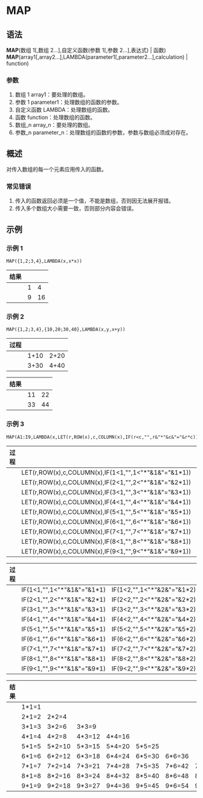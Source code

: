 # MAP

## 语法

**MAP**(数组 1[,数组 2...],自定义函数(参数 1[,参数 2...],表达式) | 函数)  
**MAP**(array1[,array2...],LAMBDA(parameter1[,parameter2...],calculation) | function)

### 参数

1. 数组 1 array1：要处理的数组。
2. 参数 1 parameter1：处理数组的函数的参数。
3. 自定义函数 LAMBDA：处理数组的函数。
4. 函数 function：处理数组的函数。
5. 数组\_n array_n：要处理的数组。
6. 参数\_n parameter_n：处理数组的函数的参数，参数与数组必须成对存在。

## 概述

对传入数组的每一个元素应用传入的函数。

### 常见错误

1. 传入的函数返回必须是一个值，不能是数组，否则因无法展开报错。
2. 传入多个数组大小需要一致，否则部分内容会错误。

## 示例

### 示例 1

```excel
MAP({1,2;3,4},LAMBDA(x,x*x))
```

| 结果 |     |     |
| ---- | --- | --- |
|      | 1   | 4   |
|      | 9   | 16  |

### 示例 2

```excel
MAP({1,2;3,4},{10,20;30,40},LAMBDA(x,y,x+y))
```

| 过程 |      |      |
| ---- | ---- | ---- |
|      | 1+10 | 2+20 |
|      | 3+30 | 4+40 |

| 结果 |     |     |
| ---- | --- | --- |
|      | 11  | 22  |
|      | 33  | 44  |

### 示例 3

```excel
MAP(A1:I9,LAMBDA(x,LET(r,ROW(x),c,COLUMN(x),IF(r<c,"",r&"*"&c&"="&r*c))))
```

| 过程 |  |  |  |  |  |  |  |  |  |
| --- | --- | --- | --- | --- | --- | --- | --- | --- | --- |
|  | LET(r,ROW(x),c,COLUMN(x),IF(1&lt;1,"",1<"\*"&1&"="&1\*1)) | LET(r,ROW(x),c,COLUMN(x),IF(1&lt;2,"",1<"\*"&2&"="&1\*2)) | LET(r,ROW(x),c,COLUMN(x),IF(1&lt;3,"",1<"\*"&3&"="&1\*3)) | LET(r,ROW(x),c,COLUMN(x),IF(1&lt;4,"",1<"\*"&4&"="&1\*4)) | LET(r,ROW(x),c,COLUMN(x),IF(1&lt;5,"",1<"\*"&5&"="&1\*5)) | LET(r,ROW(x),c,COLUMN(x),IF(1&lt;6,"",1<"\*"&6&"="&1\*6)) | LET(r,ROW(x),c,COLUMN(x),IF(1&lt;7,"",1<"\*"&7&"="&1\*7)) | LET(r,ROW(x),c,COLUMN(x),IF(1&lt;8,"",1<"\*"&8&"="&1\*8)) | LET(r,ROW(x),c,COLUMN(x),IF(1&lt;9,"",1<"\*"&9&"="&1\*9)) |
|  | LET(r,ROW(x),c,COLUMN(x),IF(2&lt;1,"",2<"\*"&1&"="&2\*1)) | LET(r,ROW(x),c,COLUMN(x),IF(2&lt;2,"",2<"\*"&2&"="&2\*2)) | LET(r,ROW(x),c,COLUMN(x),IF(2&lt;3,"",2<"\*"&3&"="&2\*3)) | LET(r,ROW(x),c,COLUMN(x),IF(2&lt;4,"",2<"\*"&4&"="&2\*4)) | LET(r,ROW(x),c,COLUMN(x),IF(2&lt;5,"",2<"\*"&5&"="&2\*5)) | LET(r,ROW(x),c,COLUMN(x),IF(2&lt;6,"",2<"\*"&6&"="&2\*6)) | LET(r,ROW(x),c,COLUMN(x),IF(2&lt;7,"",2<"\*"&7&"="&2\*7)) | LET(r,ROW(x),c,COLUMN(x),IF(2&lt;8,"",2<"\*"&8&"="&2\*8)) | LET(r,ROW(x),c,COLUMN(x),IF(2&lt;9,"",2<"\*"&9&"="&2\*9)) |
|  | LET(r,ROW(x),c,COLUMN(x),IF(3&lt;1,"",3<"\*"&1&"="&3\*1)) | LET(r,ROW(x),c,COLUMN(x),IF(3&lt;2,"",3<"\*"&2&"="&3\*2)) | LET(r,ROW(x),c,COLUMN(x),IF(3&lt;3,"",3<"\*"&3&"="&3\*3)) | LET(r,ROW(x),c,COLUMN(x),IF(3&lt;4,"",3<"\*"&4&"="&3\*4)) | LET(r,ROW(x),c,COLUMN(x),IF(3&lt;5,"",3<"\*"&5&"="&3\*5)) | LET(r,ROW(x),c,COLUMN(x),IF(3&lt;6,"",3<"\*"&6&"="&3\*6)) | LET(r,ROW(x),c,COLUMN(x),IF(3&lt;7,"",3<"\*"&7&"="&3\*7)) | LET(r,ROW(x),c,COLUMN(x),IF(3&lt;8,"",3<"\*"&8&"="&3\*8)) | LET(r,ROW(x),c,COLUMN(x),IF(3&lt;9,"",3<"\*"&9&"="&3\*9)) |
|  | LET(r,ROW(x),c,COLUMN(x),IF(4&lt;1,"",4<"\*"&1&"="&4\*1)) | LET(r,ROW(x),c,COLUMN(x),IF(4&lt;2,"",4<"\*"&2&"="&4\*2)) | LET(r,ROW(x),c,COLUMN(x),IF(4&lt;3,"",4<"\*"&3&"="&4\*3)) | LET(r,ROW(x),c,COLUMN(x),IF(4&lt;4,"",4<"\*"&4&"="&4\*4)) | LET(r,ROW(x),c,COLUMN(x),IF(4&lt;5,"",4<"\*"&5&"="&4\*5)) | LET(r,ROW(x),c,COLUMN(x),IF(4&lt;6,"",4<"\*"&6&"="&4\*6)) | LET(r,ROW(x),c,COLUMN(x),IF(4&lt;7,"",4<"\*"&7&"="&4\*7)) | LET(r,ROW(x),c,COLUMN(x),IF(4&lt;8,"",4<"\*"&8&"="&4\*8)) | LET(r,ROW(x),c,COLUMN(x),IF(4&lt;9,"",4<"\*"&9&"="&4\*9)) |
|  | LET(r,ROW(x),c,COLUMN(x),IF(5&lt;1,"",5<"\*"&1&"="&5\*1)) | LET(r,ROW(x),c,COLUMN(x),IF(5&lt;2,"",5<"\*"&2&"="&5\*2)) | LET(r,ROW(x),c,COLUMN(x),IF(5&lt;3,"",5<"\*"&3&"="&5\*3)) | LET(r,ROW(x),c,COLUMN(x),IF(5&lt;4,"",5<"\*"&4&"="&5\*4)) | LET(r,ROW(x),c,COLUMN(x),IF(5&lt;5,"",5<"\*"&5&"="&5\*5)) | LET(r,ROW(x),c,COLUMN(x),IF(5&lt;6,"",5<"\*"&6&"="&5\*6)) | LET(r,ROW(x),c,COLUMN(x),IF(5&lt;7,"",5<"\*"&7&"="&5\*7)) | LET(r,ROW(x),c,COLUMN(x),IF(5&lt;8,"",5<"\*"&8&"="&5\*8)) | LET(r,ROW(x),c,COLUMN(x),IF(5&lt;9,"",5<"\*"&9&"="&5\*9)) |
|  | LET(r,ROW(x),c,COLUMN(x),IF(6&lt;1,"",6<"\*"&1&"="&6\*1)) | LET(r,ROW(x),c,COLUMN(x),IF(6&lt;2,"",6<"\*"&2&"="&6\*2)) | LET(r,ROW(x),c,COLUMN(x),IF(6&lt;3,"",6<"\*"&3&"="&6\*3)) | LET(r,ROW(x),c,COLUMN(x),IF(6&lt;4,"",6<"\*"&4&"="&6\*4)) | LET(r,ROW(x),c,COLUMN(x),IF(6&lt;5,"",6<"\*"&5&"="&6\*5)) | LET(r,ROW(x),c,COLUMN(x),IF(6&lt;6,"",6<"\*"&6&"="&6\*6)) | LET(r,ROW(x),c,COLUMN(x),IF(6&lt;7,"",6<"\*"&7&"="&6\*7)) | LET(r,ROW(x),c,COLUMN(x),IF(6&lt;8,"",6<"\*"&8&"="&6\*8)) | LET(r,ROW(x),c,COLUMN(x),IF(6&lt;9,"",6<"\*"&9&"="&6\*9)) |
|  | LET(r,ROW(x),c,COLUMN(x),IF(7&lt;1,"",7<"\*"&1&"="&7\*1)) | LET(r,ROW(x),c,COLUMN(x),IF(7&lt;2,"",7<"\*"&2&"="&7\*2)) | LET(r,ROW(x),c,COLUMN(x),IF(7&lt;3,"",7<"\*"&3&"="&7\*3)) | LET(r,ROW(x),c,COLUMN(x),IF(7&lt;4,"",7<"\*"&4&"="&7\*4)) | LET(r,ROW(x),c,COLUMN(x),IF(7&lt;5,"",7<"\*"&5&"="&7\*5)) | LET(r,ROW(x),c,COLUMN(x),IF(7&lt;6,"",7<"\*"&6&"="&7\*6)) | LET(r,ROW(x),c,COLUMN(x),IF(7&lt;7,"",7<"\*"&7&"="&7\*7)) | LET(r,ROW(x),c,COLUMN(x),IF(7&lt;8,"",7<"\*"&8&"="&7\*8)) | LET(r,ROW(x),c,COLUMN(x),IF(7&lt;9,"",7<"\*"&9&"="&7\*9)) |
|  | LET(r,ROW(x),c,COLUMN(x),IF(8&lt;1,"",8<"\*"&1&"="&8\*1)) | LET(r,ROW(x),c,COLUMN(x),IF(8&lt;2,"",8<"\*"&2&"="&8\*2)) | LET(r,ROW(x),c,COLUMN(x),IF(8&lt;3,"",8<"\*"&3&"="&8\*3)) | LET(r,ROW(x),c,COLUMN(x),IF(8&lt;4,"",8<"\*"&4&"="&8\*4)) | LET(r,ROW(x),c,COLUMN(x),IF(8&lt;5,"",8<"\*"&5&"="&8\*5)) | LET(r,ROW(x),c,COLUMN(x),IF(8&lt;6,"",8<"\*"&6&"="&8\*6)) | LET(r,ROW(x),c,COLUMN(x),IF(8&lt;7,"",8<"\*"&7&"="&8\*7)) | LET(r,ROW(x),c,COLUMN(x),IF(8&lt;8,"",8<"\*"&8&"="&8\*8)) | LET(r,ROW(x),c,COLUMN(x),IF(8&lt;9,"",8<"\*"&9&"="&8\*9)) |
|  | LET(r,ROW(x),c,COLUMN(x),IF(9&lt;1,"",9<"\*"&1&"="&9\*1)) | LET(r,ROW(x),c,COLUMN(x),IF(9&lt;2,"",9<"\*"&2&"="&9\*2)) | LET(r,ROW(x),c,COLUMN(x),IF(9&lt;3,"",9<"\*"&3&"="&9\*3)) | LET(r,ROW(x),c,COLUMN(x),IF(9&lt;4,"",9<"\*"&4&"="&9\*4)) | LET(r,ROW(x),c,COLUMN(x),IF(9&lt;5,"",9<"\*"&5&"="&9\*5)) | LET(r,ROW(x),c,COLUMN(x),IF(9&lt;6,"",9<"\*"&6&"="&9\*6)) | LET(r,ROW(x),c,COLUMN(x),IF(9&lt;7,"",9<"\*"&7&"="&9\*7)) | LET(r,ROW(x),c,COLUMN(x),IF(9&lt;8,"",9<"\*"&8&"="&9\*8)) | LET(r,ROW(x),c,COLUMN(x),IF(9&lt;9,"",9<"\*"&9&"="&9\*9)) |

| 过程 |  |  |  |  |  |  |  |  |  |
| --- | --- | --- | --- | --- | --- | --- | --- | --- | --- |
|  | IF(1&lt;1,"",1<"\*"&1&"="&1\*1) | IF(1&lt;2,"",1<"\*"&2&"="&1\*2) | IF(1&lt;3,"",1<"\*"&3&"="&1\*3) | IF(1&lt;4,"",1<"\*"&4&"="&1\*4) | IF(1&lt;5,"",1<"\*"&5&"="&1\*5) | IF(1&lt;6,"",1<"\*"&6&"="&1\*6) | IF(1&lt;7,"",1<"\*"&7&"="&1\*7) | IF(1&lt;8,"",1<"\*"&8&"="&1\*8) | IF(1&lt;9,"",1<"\*"&9&"="&1\*9) |
|  | IF(2&lt;1,"",2<"\*"&1&"="&2\*1) | IF(2&lt;2,"",2<"\*"&2&"="&2\*2) | IF(2&lt;3,"",2<"\*"&3&"="&2\*3) | IF(2&lt;4,"",2<"\*"&4&"="&2\*4) | IF(2&lt;5,"",2<"\*"&5&"="&2\*5) | IF(2&lt;6,"",2<"\*"&6&"="&2\*6) | IF(2&lt;7,"",2<"\*"&7&"="&2\*7) | IF(2&lt;8,"",2<"\*"&8&"="&2\*8) | IF(2&lt;9,"",2<"\*"&9&"="&2\*9) |
|  | IF(3&lt;1,"",3<"\*"&1&"="&3\*1) | IF(3&lt;2,"",3<"\*"&2&"="&3\*2) | IF(3&lt;3,"",3<"\*"&3&"="&3\*3) | IF(3&lt;4,"",3<"\*"&4&"="&3\*4) | IF(3&lt;5,"",3<"\*"&5&"="&3\*5) | IF(3&lt;6,"",3<"\*"&6&"="&3\*6) | IF(3&lt;7,"",3<"\*"&7&"="&3\*7) | IF(3&lt;8,"",3<"\*"&8&"="&3\*8) | IF(3&lt;9,"",3<"\*"&9&"="&3\*9) |
|  | IF(4&lt;1,"",4<"\*"&1&"="&4\*1) | IF(4&lt;2,"",4<"\*"&2&"="&4\*2) | IF(4&lt;3,"",4<"\*"&3&"="&4\*3) | IF(4&lt;4,"",4<"\*"&4&"="&4\*4) | IF(4&lt;5,"",4<"\*"&5&"="&4\*5) | IF(4&lt;6,"",4<"\*"&6&"="&4\*6) | IF(4&lt;7,"",4<"\*"&7&"="&4\*7) | IF(4&lt;8,"",4<"\*"&8&"="&4\*8) | IF(4&lt;9,"",4<"\*"&9&"="&4\*9) |
|  | IF(5&lt;1,"",5<"\*"&1&"="&5\*1) | IF(5&lt;2,"",5<"\*"&2&"="&5\*2) | IF(5&lt;3,"",5<"\*"&3&"="&5\*3) | IF(5&lt;4,"",5<"\*"&4&"="&5\*4) | IF(5&lt;5,"",5<"\*"&5&"="&5\*5) | IF(5&lt;6,"",5<"\*"&6&"="&5\*6) | IF(5&lt;7,"",5<"\*"&7&"="&5\*7) | IF(5&lt;8,"",5<"\*"&8&"="&5\*8) | IF(5&lt;9,"",5<"\*"&9&"="&5\*9) |
|  | IF(6&lt;1,"",6<"\*"&1&"="&6\*1) | IF(6&lt;2,"",6<"\*"&2&"="&6\*2) | IF(6&lt;3,"",6<"\*"&3&"="&6\*3) | IF(6&lt;4,"",6<"\*"&4&"="&6\*4) | IF(6&lt;5,"",6<"\*"&5&"="&6\*5) | IF(6&lt;6,"",6<"\*"&6&"="&6\*6) | IF(6&lt;7,"",6<"\*"&7&"="&6\*7) | IF(6&lt;8,"",6<"\*"&8&"="&6\*8) | IF(6&lt;9,"",6<"\*"&9&"="&6\*9) |
|  | IF(7&lt;1,"",7<"\*"&1&"="&7\*1) | IF(7&lt;2,"",7<"\*"&2&"="&7\*2) | IF(7&lt;3,"",7<"\*"&3&"="&7\*3) | IF(7&lt;4,"",7<"\*"&4&"="&7\*4) | IF(7&lt;5,"",7<"\*"&5&"="&7\*5) | IF(7&lt;6,"",7<"\*"&6&"="&7\*6) | IF(7&lt;7,"",7<"\*"&7&"="&7\*7) | IF(7&lt;8,"",7<"\*"&8&"="&7\*8) | IF(7&lt;9,"",7<"\*"&9&"="&7\*9) |
|  | IF(8&lt;1,"",8<"\*"&1&"="&8\*1) | IF(8&lt;2,"",8<"\*"&2&"="&8\*2) | IF(8&lt;3,"",8<"\*"&3&"="&8\*3) | IF(8&lt;4,"",8<"\*"&4&"="&8\*4) | IF(8&lt;5,"",8<"\*"&5&"="&8\*5) | IF(8&lt;6,"",8<"\*"&6&"="&8\*6) | IF(8&lt;7,"",8<"\*"&7&"="&8\*7) | IF(8&lt;8,"",8<"\*"&8&"="&8\*8) | IF(8&lt;9,"",8<"\*"&9&"="&8\*9) |
|  | IF(9&lt;1,"",9<"\*"&1&"="&9\*1) | IF(9&lt;2,"",9<"\*"&2&"="&9\*2) | IF(9&lt;3,"",9<"\*"&3&"="&9\*3) | IF(9&lt;4,"",9<"\*"&4&"="&9\*4) | IF(9&lt;5,"",9<"\*"&5&"="&9\*5) | IF(9&lt;6,"",9<"\*"&6&"="&9\*6) | IF(9&lt;7,"",9<"\*"&7&"="&9\*7) | IF(9&lt;8,"",9<"\*"&8&"="&9\*8) | IF(9&lt;9,"",9<"\*"&9&"="&9\*9) |

| 结果 |  |  |  |  |  |  |  |  |  |
| --- | --- | --- | --- | --- | --- | --- | --- | --- | --- |
|  | 1\*1=1 |  |  |  |  |  |  |  |  |
|  | 2\*1=2 | 2\*2=4 |  |  |  |  |  |  |  |
|  | 3\*1=3 | 3\*2=6 | 3\*3=9 |  |  |  |  |  |  |
|  | 4\*1=4 | 4\*2=8 | 4\*3=12 | 4\*4=16 |  |  |  |  |  |
|  | 5\*1=5 | 5\*2=10 | 5\*3=15 | 5\*4=20 | 5\*5=25 |  |  |  |  |
|  | 6\*1=6 | 6\*2=12 | 6\*3=18 | 6\*4=24 | 6\*5=30 | 6\*6=36 |  |  |  |
|  | 7\*1=7 | 7\*2=14 | 7\*3=21 | 7\*4=28 | 7\*5=35 | 7\*6=42 | 7\*7=49 |  |  |
|  | 8\*1=8 | 8\*2=16 | 8\*3=24 | 8\*4=32 | 8\*5=40 | 8\*6=48 | 8\*7=56 | 8\*8=64 |  |
|  | 9\*1=9 | 9\*2=18 | 9\*3=27 | 9\*4=36 | 9\*5=45 | 9\*6=54 | 9\*7=63 | 9\*8=72 | 9\*9=81 |
